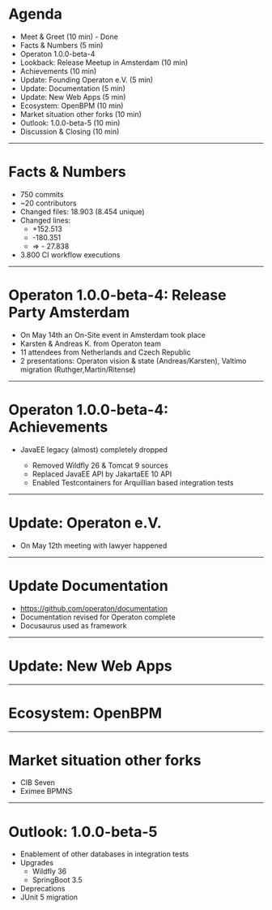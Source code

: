# Agenda

- Meet & Greet (10 min) - Done
- Facts & Numbers (5 min)
- Operaton 1.0.0-beta-4
- Lookback: Release Meetup in Amsterdam (10 min)
- Achievements (10 min)
- Update: Founding Operaton e.V. (5 min)
- Update: Documentation (5 min)
- Update: New Web Apps (5 min)
- Ecosystem: OpenBPM (10 min)
- Market situation other forks (10 min)
- Outlook: 1.0.0-beta-5 (10 min)
- Discussion & Closing (10 min)

---

# Facts & Numbers

- 750 commits
- ~20 contributors
- Changed files: 18.903 (8.454 unique)
- Changed lines:
  - +152.513
  - -180.351
  - => - 27.838
- 3.800 CI workflow executions

---

# Operaton 1.0.0-beta-4: Release Party Amsterdam

- On May 14th an On-Site event in Amsterdam took place
- Karsten & Andreas K. from Operaton team
- 11 attendees from Netherlands and Czech Republic
- 2 presentations: Operaton vision & state (Andreas/Karsten), Valtimo migration (Ruthger,Martin/Ritense)

---

# Operaton 1.0.0-beta-4: Achievements

- JavaEE legacy (almost) completely dropped

  - Removed Wildfly 26 & Tomcat 9 sources
  - Replaced JavaEE API by JakartaEE 10 API
  - Enabled Testcontainers for Arquillian based integration tests
  

---

# Update: Operaton e.V.

- On May 12th meeting with lawyer happened 

---

# Update Documentation

- https://github.com/operaton/documentation
- Documentation revised for Operaton complete
- Docusaurus used as framework

---

# Update: New Web Apps

---

# Ecosystem: OpenBPM

---

# Market situation other forks

- CIB Seven
- Eximee BPMNS

---

# Outlook: 1.0.0-beta-5

- Enablement of other databases in integration tests
- Upgrades
  - Wildfly 36
  - SpringBoot 3.5
- Deprecations
- JUnit 5 migration
